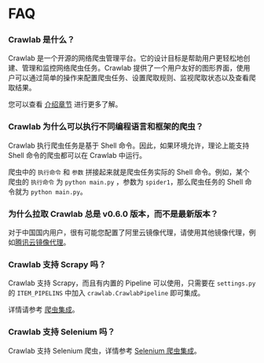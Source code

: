 # FAQ

### Crawlab 是什么？

Crawlab 是一个开源的网络爬虫管理平台。它的设计目标是帮助用户更轻松地创建、管理和监控网络爬虫任务。Crawlab
提供了一个用户友好的图形界面，使用户可以通过简单的操作来配置爬虫任务、设置爬取规则、监视爬取状态以及查看爬取结果。

您可以查看 [介绍章节](../guide) 进行更多了解。

### Crawlab 为什么可以执行不同编程语言和框架的爬虫？

Crawlab 执行爬虫任务是基于 Shell 命令。因此，如果环境允许，理论上能支持 Shell 命令的爬虫都可以在 Crawlab 中运行。

爬虫中的 `执行命令` 和 `参数` 拼接起来就是爬虫任务实际的 Shell 命令。例如，某个爬虫的 `执行命令` 为 `python main.py`
，参数为 `spider1`，那么爬虫任务的 Shell 命令就为 `python main.py`。

### 为什么拉取 Crawlab 总是 v0.6.0 版本，而不是最新版本？

对于中国国内用户，很有可能您配置了阿里云镜像代理，请使用其他镜像代理，例如[腾讯云镜像代理](https://mirror.ccs.tencentyun.com)。

### Crawlab 支持 Scrapy 吗？

Crawlab 支持 Scrapy，而且有内置的 Pipeline 可以使用，只需要在 `settings.py` 的 `ITEM_PIPELINS`
中加入 `crawlab.CrawlabPipeline` 即可集成。

详情请参考 [爬虫集成](../guide/spider/integration.md)。

### Crawlab 支持 Selenium 吗？

Crawlab 支持 Selenium 爬虫，详情参考 [Selenium 爬虫集成](../guide/spider/selenium.md)。
